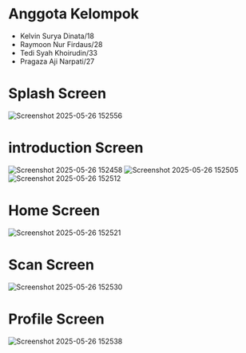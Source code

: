 # Anggota Kelompok
- Kelvin Surya Dinata/18
- Raymoon Nur Firdaus/28
- Tedi Syah Khoirudin/33
- Pragaza Aji Narpati/27

# Splash Screen
![Screenshot 2025-05-26 152556](https://github.com/user-attachments/assets/e1fdb749-8c81-4bdd-a965-c8667fceb374)

# introduction Screen
![Screenshot 2025-05-26 152458](https://github.com/user-attachments/assets/923f3d2f-72cb-4b2b-bba7-34c2d88a519e)
![Screenshot 2025-05-26 152505](https://github.com/user-attachments/assets/fd8fc654-caf2-4e84-8929-0b78892a9c41)
![Screenshot 2025-05-26 152512](https://github.com/user-attachments/assets/343a98ab-87b7-44b1-a2db-5a7250d6ba63)

# Home Screen
![Screenshot 2025-05-26 152521](https://github.com/user-attachments/assets/0dfb9ec4-9f03-4f2c-b12a-452e8c427254)

# Scan Screen
![Screenshot 2025-05-26 152530](https://github.com/user-attachments/assets/0dd349aa-3e8f-4daf-bd98-09e1efc2a9db)

# Profile Screen
![Screenshot 2025-05-26 152538](https://github.com/user-attachments/assets/c9496a9f-08a2-487c-96b1-ca78bf32e03e)
